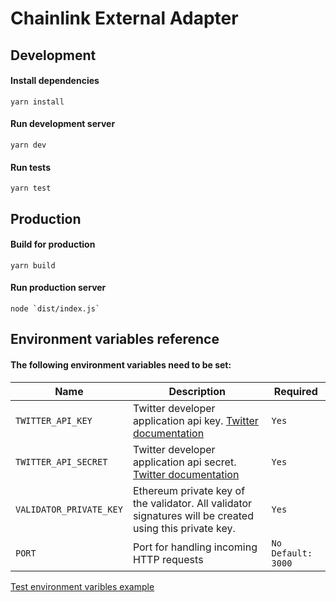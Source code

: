 # Chainlink External Adapter

## Development

#### Install dependencies

```shell script
yarn install
```

#### Run development server

```shell script
yarn dev
```

#### Run tests

```shell script
yarn test
```

## Production

#### Build for production

```shell script
yarn build
```

#### Run production server

```shell script
node `dist/index.js`
```

## Environment variables reference

#### The following environment variables need to be set:

| Name                    | Description                                                                                                                                                      | Required             |
| ----------------------- | ---------------------------------------------------------------------------------------------------------------------------------------------------------------- | -------------------- |
| `TWITTER_API_KEY`       | Twitter developer application api key. [Twitter documentation](https://developer.twitter.com/en/docs/basics/apps/guides/the-app-management-dashboard)    | `Yes`                |
| `TWITTER_API_SECRET`    | Twitter developer application api secret. [Twitter documentation](https://developer.twitter.com/en/docs/basics/apps/guides/the-app-management-dashboard) | `Yes`                |
| `VALIDATOR_PRIVATE_KEY` | Ethereum private key of the validator. All validator signatures will be created using this private key.                                                          | `Yes`                |
| `PORT`                  | Port for handling incoming HTTP requests                                                                                                                         | `No` `Default: 3000` |

[Test environment varibles example](./test.env)
